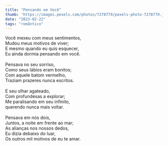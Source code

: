 ```yaml
---
title: "Pensando em Você"
thumb: 'https://images.pexels.com/photos/7278779/pexels-photo-7278779.jpeg'
date: "2023-02-22"
tags: "romântico"
---
```

Você mexeu com meus sentimentos,  
Mudou meus motivos de viver;  
E mesmo quando eu quis esquecer,  
Eu ainda dormia pensando em você.  
<br />
Pensava no seu sorriso,  
Como seus lábios eram bonitos;  
Com aquele batom vermelho,  
Traziam prazeres nunca escritos.  
<br />
E seu olhar agateado,  
Com profundesas a explorar;  
Me paralisando em seu infinito,  
querendo nunca mais voltar.  
<br />
Pensava em nós dois,  
Juntos, a noite em frente ao mar;  
As alianças nos nossos dedos,  
Eu dizia debaixo do luar,  
Os outros mil motivos de eu te amar.  
 
